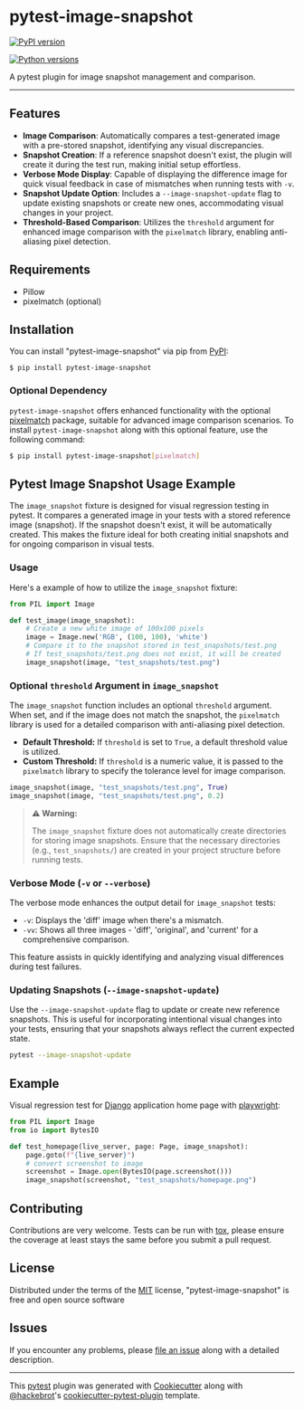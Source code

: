# pytest-image-snapshot

[![PyPI version](https://img.shields.io/pypi/v/pytest-image-snapshot.svg)](https://pypi.org/project/pytest-image-snapshot)

[![Python versions](https://img.shields.io/pypi/pyversions/pytest-image-snapshot.svg)](https://pypi.org/project/pytest-image-snapshot)

A pytest plugin for image snapshot management and comparison.

------------------------------------------------------------------------

## Features

- **Image Comparison**: Automatically compares a test-generated image with a pre-stored snapshot, identifying any visual discrepancies.
- **Snapshot Creation**: If a reference snapshot doesn't exist, the plugin will create it during the test run, making initial setup effortless.
- **Verbose Mode Display**: Capable of displaying the difference image for quick visual feedback in case of mismatches when running tests with `-v`.
- **Snapshot Update Option**: Includes a `--image-snapshot-update` flag to update existing snapshots or create new ones, accommodating visual changes in your project.
- **Threshold-Based Comparison**: Utilizes the `threshold` argument for enhanced image comparison with the `pixelmatch` library, enabling anti-aliasing pixel detection.


## Requirements

-   Pillow
-   pixelmatch (optional)

## Installation

You can install \"pytest-image-snapshot\" via pip from [PyPI](https://pypi.org/project/pytest-image-snapshot/):

    $ pip install pytest-image-snapshot

### Optional Dependency

`pytest-image-snapshot` offers enhanced functionality with the optional [pixelmatch](https://github.com/whtsky/pixelmatch-py) package, suitable for advanced image comparison scenarios. To install `pytest-image-snapshot` along with this optional feature, use the following command:

```bash
$ pip install pytest-image-snapshot[pixelmatch]
```

## Pytest Image Snapshot Usage Example

The `image_snapshot` fixture is designed for visual regression testing in pytest. It compares a generated image in your tests with a stored reference image (snapshot). If the snapshot doesn't exist, it will be automatically created. This makes the fixture ideal for both creating initial snapshots and for ongoing comparison in visual tests.

### Usage

Here's a example of how to utilize the `image_snapshot` fixture:

```python
from PIL import Image

def test_image(image_snapshot):
    # Create a new white image of 100x100 pixels
    image = Image.new('RGB', (100, 100), 'white')
    # Compare it to the snapshot stored in test_snapshots/test.png
    # If test_snapshots/test.png does not exist, it will be created
    image_snapshot(image, "test_snapshots/test.png")
```

### Optional `threshold` Argument in `image_snapshot`

The `image_snapshot` function includes an optional `threshold` argument. When set, and if the image does not match the snapshot, the `pixelmatch` library is used for a detailed comparison with anti-aliasing pixel detection.

- **Default Threshold:** If `threshold` is set to `True`, a default threshold value is utilized.
- **Custom Threshold:** If `threshold` is a numeric value, it is passed to the `pixelmatch` library to specify the tolerance level for image comparison.

```python
image_snapshot(image, "test_snapshots/test.png", True)
image_snapshot(image, "test_snapshots/test.png", 0.2)
```

> **⚠️ Warning:**
>
> The `image_snapshot` fixture does not automatically create directories for storing image snapshots. Ensure that the necessary directories (e.g., `test_snapshots/`) are created in your project structure before running tests.

### Verbose Mode (`-v` or `--verbose`)

The verbose mode enhances the output detail for `image_snapshot` tests:
- `-v`: Displays the 'diff' image when there's a mismatch.
- `-vv`: Shows all three images - 'diff', 'original', and 'current' for a comprehensive comparison.

This feature assists in quickly identifying and analyzing visual differences during test failures.

### Updating Snapshots (`--image-snapshot-update`)

Use the `--image-snapshot-update` flag to update or create new reference snapshots. This is useful for incorporating intentional visual changes into your tests, ensuring that your snapshots always reflect the current expected state.

```bash
pytest --image-snapshot-update
```

## Example

Visual regression test for [Django](https://www.djangoproject.com/) application home page with [playwright](https://playwright.dev/python/docs/intro):

```python
from PIL import Image
from io import BytesIO

def test_homepage(live_server, page: Page, image_snapshot):
    page.goto(f"{live_server}")
    # convert screenshot to image
    screenshot = Image.open(BytesIO(page.screenshot()))
    image_snapshot(screenshot, "test_snapshots/homepage.png")
```

## Contributing

Contributions are very welcome. Tests can be run with
[tox](https://tox.readthedocs.io/en/latest/), please ensure the coverage
at least stays the same before you submit a pull request.

## License

Distributed under the terms of the
[MIT](http://opensource.org/licenses/MIT) license,
\"pytest-image-snapshot\" is free and open source software

## Issues

If you encounter any problems, please [file an
issue](https://github.com/bmihelac/pytest-image-snapshot/issues) along
with a detailed description.

--- 

This [pytest](https://github.com/pytest-dev/pytest) plugin was generated
with [Cookiecutter](https://github.com/audreyr/cookiecutter) along with
[\@hackebrot](https://github.com/hackebrot)\'s
[cookiecutter-pytest-plugin](https://github.com/pytest-dev/cookiecutter-pytest-plugin)
template.

